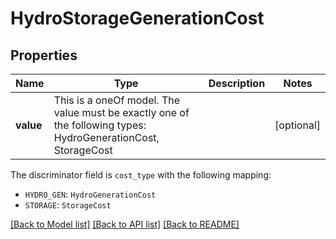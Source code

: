 # HydroStorageGenerationCost

## Properties

Name | Type | Description | Notes
------------ | ------------- | ------------- | -------------
**value** | This is a oneOf model. The value must be exactly one of the following types: HydroGenerationCost, StorageCost |  | [optional]

The discriminator field is `cost_type` with the following mapping:

- `HYDRO_GEN`: `HydroGenerationCost`
- `STORAGE`: `StorageCost`

[[Back to Model list]](../README.md#models) [[Back to API list]](../README.md#api-endpoints) [[Back to README]](../README.md)
